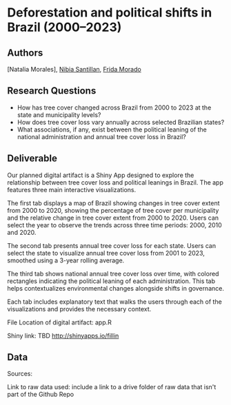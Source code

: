 # Deforestation and political shifts in Brazil (2000–2023)

## Authors

[Natalia Morales], [Nibia Santillan](https://nbs2809.github.io/Nibia/), [Frida Morado]()

## Research Questions

- How has tree cover changed across Brazil from 2000 to 2023 at the state and municipality levels?
- How does  tree cover loss vary annually across selected Brazilian states?
- What associations, if any, exist between the political leaning of the national administration and annual tree cover loss in Brazil?

## Deliverable
Our planned digital artifact is a Shiny App designed to explore the relationship between tree cover loss and political leanings in Brazil.
The app features three main interactive visualizations.

The first tab displays a map of Brazil showing changes in tree cover extent from 2000 to 2020, showing the percentage of tree cover per municipality and the relative change in tree cover extent from 2000 to 2020.
Users can select the year to observe the trends across three time periods: 2000, 2010 and 2020. 

The second tab presents annual tree cover loss for each state.
Users can select the state to visualize annual tree cover loss from 2001 to 2023, smoothed using a 3-year rolling average.

The third tab shows national annual tree cover loss over time, with colored rectangles indicating the political leaning of each administration.
This tab helps contextualizes environmental changes alongside shifts in governance.

Each tab includes explanatory text that walks the  users through each of the visualizations and provides the necessary context.

File Location of digital artifact: app.R

Shiny link: TBD <http://shinyapps.io/fillin>

## Data

Sources:

Link to raw data used: include a link to a drive folder of raw data that isn't part of the Github Repo
